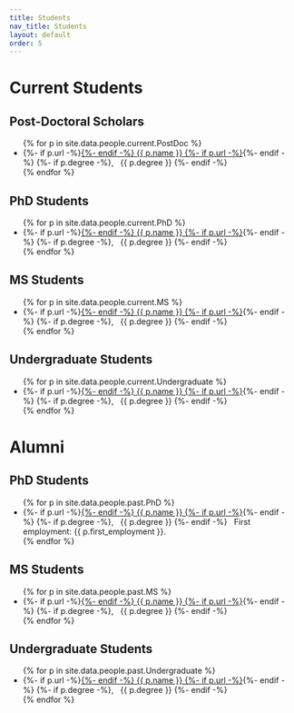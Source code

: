 ```yaml
---
title: Students
nav_title: Students
layout: default
order: 5
---
```


# Current Students

## Post-Doctoral Scholars
<ul>
{% for p in site.data.people.current.PostDoc %}
<li> {%- if p.url -%}<a href="{{ p.url }}">{%- endif -%}
{{ p.name }}
{%- if p.url -%}</a>{%- endif -%}
{%- if p.degree -%}, &nbsp; {{ p.degree }} {%- endif -%}
</li>
{% endfor %}
</ul>

## PhD Students
<ul>
{% for p in site.data.people.current.PhD %}
<li> {%- if p.url -%}<a href="{{ p.url }}">{%- endif -%}
{{ p.name }}
{%- if p.url -%}</a>{%- endif -%}
{%- if p.degree -%}, &nbsp; {{ p.degree }} {%- endif -%}
</li>
{% endfor %}
</ul>

## MS Students
<ul>
{% for p in site.data.people.current.MS %}
<li> {%- if p.url -%}<a href="{{ p.url }}">{%- endif -%}
{{ p.name }}
{%- if p.url -%}</a>{%- endif -%}
{%- if p.degree -%}, &nbsp; {{ p.degree }} {%- endif -%}
</li>
{% endfor %}
</ul>

## Undergraduate Students
<ul>
{% for p in site.data.people.current.Undergraduate %}
<li> {%- if p.url -%}<a href="{{ p.url }}">{%- endif -%}
{{ p.name }}
{%- if p.url -%}</a>{%- endif -%}
{%- if p.degree -%}, &nbsp; {{ p.degree }} {%- endif -%}
</li>
{% endfor %}
</ul>

# Alumni

## PhD Students
<ul>
{% for p in site.data.people.past.PhD %}
<li> {%- if p.url -%}<a href="{{ p.url }}">{%- endif -%}
{{ p.name }}
{%- if p.url -%}</a>{%- endif -%}
{%- if p.degree -%}, &nbsp; {{ p.degree }} {%- endif -%}
&nbsp; First employment: {{ p.first_employment }}.
</li>
{% endfor %}
</ul>

## MS Students
<ul>
{% for p in site.data.people.past.MS %}
<li> {%- if p.url -%}<a href="{{ p.url }}">{%- endif -%}
{{ p.name }}
{%- if p.url -%}</a>{%- endif -%}
{%- if p.degree -%}, &nbsp; {{ p.degree }} {%- endif -%}
</li>
{% endfor %}
</ul>

## Undergraduate Students
<ul>
{% for p in site.data.people.past.Undergraduate %}
<li> {%- if p.url -%}<a href="{{ p.url }}">{%- endif -%}
{{ p.name }}
{%- if p.url -%}</a>{%- endif -%}
{%- if p.degree -%}, &nbsp; {{ p.degree }} {%- endif -%}
</li>
{% endfor %}
</ul>

